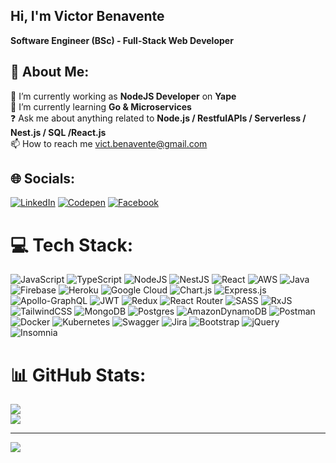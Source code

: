 ## Hi, I'm Victor Benavente
<strong>Software Engineer (BSc) - Full-Stack Web Developer</strong>

## 💫 About Me:
🔭 I’m currently working as <strong>NodeJS Developer</strong> on <strong>Yape</strong><br>🌱 I’m currently learning <strong>Go & Microservices</strong><br>❓ Ask me about anything related to <strong>Node.js / RestfulAPIs / Serverless / Nest.js / SQL /React.js</strong><br>📫 How to reach me vict.benavente@gmail.com


## 🌐 Socials:
[![LinkedIn](https://img.shields.io/badge/LinkedIn-%230077B5.svg?logo=linkedin&logoColor=white)](https://linkedin.com/in/victorbenavente) [![Codepen](https://img.shields.io/badge/Codepen-C-blue)](https://codepen.io/victor0141) [![Facebook](https://img.shields.io/badge/Facebook-%231877F2.svg?logo=Facebook&logoColor=white)](https://facebook.com/ZlachVictor)

# 💻 Tech Stack:
![JavaScript](https://img.shields.io/badge/javascript-%23323330.svg?style=for-the-badge&logo=javascript&logoColor=%23F7DF1E) ![TypeScript](https://img.shields.io/badge/typescript-%23007ACC.svg?style=for-the-badge&logo=typescript&logoColor=white) ![NodeJS](https://img.shields.io/badge/node.js-6DA55F?style=for-the-badge&logo=node.js&logoColor=white) ![NestJS](https://img.shields.io/badge/nestjs-%23E0234E.svg?style=for-the-badge&logo=nestjs&logoColor=white) ![React](https://img.shields.io/badge/react-%2320232a.svg?style=for-the-badge&logo=react&logoColor=%2361DAFB) ![AWS](https://img.shields.io/badge/AWS-%23FF9900.svg?style=for-the-badge&logo=amazon-aws&logoColor=white)  ![Java](https://img.shields.io/badge/java-%23ED8B00.svg?style=for-the-badge&logo=java&logoColor=white) ![Firebase](https://img.shields.io/badge/firebase-%23039BE5.svg?style=for-the-badge&logo=firebase) ![Heroku](https://img.shields.io/badge/heroku-%23430098.svg?style=for-the-badge&logo=heroku&logoColor=white) ![Google Cloud](https://img.shields.io/badge/Google%20Cloud-%234285F4.svg?style=for-the-badge&logo=google-cloud&logoColor=white) ![Chart.js](https://img.shields.io/badge/chart.js-F5788D.svg?style=for-the-badge&logo=chart.js&logoColor=white) ![Express.js](https://img.shields.io/badge/express.js-%23404d59.svg?style=for-the-badge&logo=express&logoColor=%2361DAFB) ![Apollo-GraphQL](https://img.shields.io/badge/-ApolloGraphQL-311C87?style=for-the-badge&logo=apollo-graphql) ![JWT](https://img.shields.io/badge/JWT-black?style=for-the-badge&logo=JSON%20web%20tokens) ![Redux](https://img.shields.io/badge/redux-%23593d88.svg?style=for-the-badge&logo=redux&logoColor=white) ![React Router](https://img.shields.io/badge/React_Router-CA4245?style=for-the-badge&logo=react-router&logoColor=white) ![SASS](https://img.shields.io/badge/SASS-hotpink.svg?style=for-the-badge&logo=SASS&logoColor=white) ![RxJS](https://img.shields.io/badge/rxjs-%23B7178C.svg?style=for-the-badge&logo=reactivex&logoColor=white) ![TailwindCSS](https://img.shields.io/badge/tailwindcss-%2338B2AC.svg?style=for-the-badge&logo=tailwind-css&logoColor=white) ![MongoDB](https://img.shields.io/badge/MongoDB-%234ea94b.svg?style=for-the-badge&logo=mongodb&logoColor=white) ![Postgres](https://img.shields.io/badge/postgres-%23316192.svg?style=for-the-badge&logo=postgresql&logoColor=white) ![AmazonDynamoDB](https://img.shields.io/badge/Amazon%20DynamoDB-4053D6?style=for-the-badge&logo=Amazon%20DynamoDB&logoColor=white) ![Postman](https://img.shields.io/badge/Postman-FF6C37?style=for-the-badge&logo=postman&logoColor=white) ![Docker](https://img.shields.io/badge/docker-%230db7ed.svg?style=for-the-badge&logo=docker&logoColor=white) ![Kubernetes](https://img.shields.io/badge/kubernetes-%23326ce5.svg?style=for-the-badge&logo=kubernetes&logoColor=white) ![Swagger](https://img.shields.io/badge/-Swagger-%23Clojure?style=for-the-badge&logo=swagger&logoColor=white) ![Jira](https://img.shields.io/badge/jira-%230A0FFF.svg?style=for-the-badge&logo=jira&logoColor=white) ![Bootstrap](https://img.shields.io/badge/bootstrap-%23563D7C.svg?style=for-the-badge&logo=bootstrap&logoColor=white) ![jQuery](https://img.shields.io/badge/jquery-%230769AD.svg?style=for-the-badge&logo=jquery&logoColor=white) ![Insomnia](https://img.shields.io/badge/Insomnia-black?style=for-the-badge&logo=insomnia&logoColor=5849BE)
# 📊 GitHub Stats:
![](https://github-readme-streak-stats.herokuapp.com/?user=templario01&theme=vue-dark&hide_border=false)<br/>
![](https://github-readme-stats.vercel.app/api/top-langs/?username=templario01&theme=vue-dark&hide_border=false&include_all_commits=true&count_private=true&layout=compact)

---
[![](https://visitcount.itsvg.in/api?id=templario01&icon=0&color=0)](https://visitcount.itsvg.in)

<!-- Proudly created with GPRM ( https://gprm.itsvg.in ) -->
